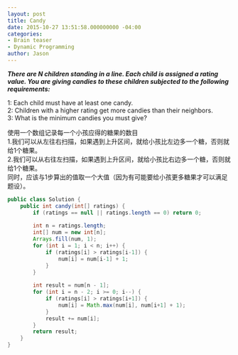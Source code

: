```yaml
---
layout: post
title: Candy
date: 2015-10-27 13:51:58.000000000 -04:00
categories:
- Brain teaser
- Dynamic Programming
author: Jason
---
```

<p><strong><em>There are N children standing in a line. Each child is assigned a rating value. You are giving candies to these children subjected to the following requirements:</em></strong><br />

1: Each child must have at least one candy.<br />
2: Children with a higher rating get more candies than their neighbors.<br />
3: What is the minimum candies you must give?</p>
<p>使用一个数组记录每一个小孩应得的糖果的数目<br />
1.我们可以从左往右扫描，如果遇到上升区间，就给小孩比左边多一个糖，否则就给1个糖果。<br />
2.我们可以从右往左扫描，如果遇到上升区间，就给小孩比右边多一个糖，否则就给1个糖果。<br />
同时，应该与1步算出的值取一个大值（因为有可能要给小孩更多糖果才可以满足题设）。<br />

``` java
public class Solution {
    public int candy(int[] ratings) {
        if (ratings == null || ratings.length == 0) return 0;
        
        int n = ratings.length;
        int[] num = new int[n];
        Arrays.fill(num, 1);
        for (int i = 1; i < n; i++) {
            if (ratings[i] > ratings[i-1]) {
                num[i] = num[i-1] + 1;
            }
        }
        
        int result = num[n - 1];
        for (int i = n - 2; i >= 0; i--) {
            if (ratings[i] > ratings[i+1]) {
                num[i] = Math.max(num[i], num[i+1] + 1);
            }
            result += num[i];
        }
        return result;
    }
}
```
